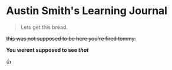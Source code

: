 # Austin Smith's Learning Journal

>Lets get this bread.

~~this was not supposed to be here you're fired tommy.~~

**You werent supposed to see _that_**

:+1:

